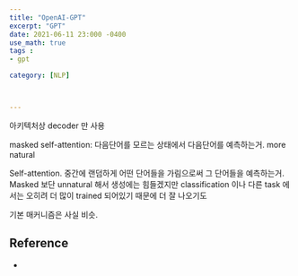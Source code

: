 ```yaml
---
title: "OpenAI-GPT"
excerpt: "GPT"
date: 2021-06-11 23:000 -0400
use_math: true
tags :
- gpt

category: [NLP]



---
```






아키텍처상 decoder 만 사용



masked self-attention: 다음단어를 모르는 상태에서 다음단어를 예측하는거. more natural

Self-attention. 중간에 랜덤하게 어떤 단어들을 가림으로써 그 단어들을 예측하는거. Masked 보단 unnatural 해서 생성에는 힘들겠지만 classification 이나 다른 task 에서는 오히려 더 많이 trained 되어있기 때문에 더 잘 나오기도

기본 매커니즘은 사실 비슷.

 







## Reference

- 

